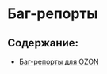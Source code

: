 # Баг-репорты
## Содержание:
- [Баг-репорты для OZON](bug-reports/bug-form-data-loss-on-refresh.md)
